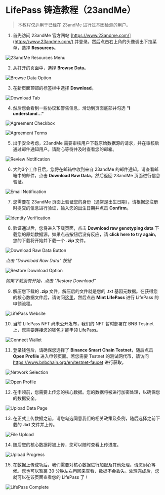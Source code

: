 # LifePass 铸造教程（23andMe）

> 本教程仅适用于已经在 23andMe 进行过基因检测的用户。
> 

1. 首先访问 23andMe 官方网站 [https://www.23andme.com/](https://www.23andme.com/) 并登录。然后点击右上角的头像调出下拉菜单，选择 **Resources**。

![23andMe Resources Menu](../imgs/tutorials/23andme/23andme-step-01.jpg)

2. 从打开的页面中，选择 **Browse Data**。

![Browse Data Option](../imgs/tutorials/23andme/23andme-step-02.jpg)

3. 在新页面顶部的标签栏中选择 **Download**。

![Download Tab](../imgs/tutorials/23andme/23andme-step-03.jpg)

4. 然后您会看到一些协议和警告信息，滑动到页面底部并勾选 **"I understand..."**

![Agreement Checkbox](../imgs/tutorials/23andme/23andme-step-04.jpg)

![Agreement Terms](../imgs/tutorials/23andme/23andme-step-05.jpg)

5. 出于安全考虑，23andMe 需要审核用户下载原始数据源的请求，并在审核后通过邮件通知用户。请耐心等待并及时查看您的邮箱。

![Review Notification](../imgs/tutorials/23andme/23andme-step-06.jpg)

6. 大约3个工作日后，您将在邮箱中收到来自 23andMe 的邮件通知。请查看邮箱中的邮件，点击 **Download Raw Data**，然后返回 23andMe 页面进行信息验证。

![Email Notification](../imgs/tutorials/23andme/23andme-step-07.png)

7. 您需要在 23andMe 页面上验证您的身份（通常是出生日期），请根据您注册时提交的信息进行验证，输入您的出生日期并点击 **Confirm**。

![Identity Verification](../imgs/tutorials/23andme/23andme-step-08.jpg)

8. 验证通过后，您将进入下载页面，点击 **Download raw genotyping data** 下载您的原始数据源。如果点击按钮后没有反应，请 **click here to try again**，您的下载将开始并下载一个 **.zip** 文件。

![Download Raw Data Button](../imgs/tutorials/23andme/23andme-step-09.jpg)

*点击 "Download Raw Data" 按钮*

![Restore Download Option](../imgs/tutorials/23andme/23andme-step-10.jpg)

*如果下载没有开始，点击 "Restore Download"*

9. 解压您下载的 **.zip** 文件，解压后的文件就是您的 .txt 基因元数据。在获得您的核心数据文件后，请访问[这里](https://pass.dlife.xyz/)，然后点击 **Mint LifePass** 进行 LifePass 的申领流程。

![LifePass Website](../imgs/tutorials/WeGene/wegene-step-05.png)

10. 当前 LifePass NFT 尚未公开发布，我们的 NFT 暂时部署在 BNB Testnet 上，您需要连接您的钱包才能申领 LifePass。

![Connect Wallet](../imgs/tutorials/WeGene/wegene-step-06.png)

11. 登录钱包后，请确保您选择了 **Binance Smart Chain Testnet**，随后点击 **Open Profile** 进入申领页面。若您需要 Testnet 的测试网代币，请访问 https://www.bnbchain.org/en/testnet-faucet 进行获取。

![Network Selection](../imgs/tutorials/WeGene/wegene-step-07.png)

![Open Profile](../imgs/tutorials/WeGene/wegene-step-08.png)

12. 在申领前，您需要上传您的核心数据。您的数据将被进行加密处理，以确保您的数据安全。

![Upload Data Page](../imgs/tutorials/WeGene/wegene-step-09.png)

13. 在正式上传数据之前，请您勾选同意我们的相关政策及条例，随后选择之前下载的 **.txt** 文件并上传。

![File Upload](../imgs/tutorials/WeGene/wegene-step-10.png)

14. 随后您的核心数据将被上传，您可以随时查看上传进度。

![Upload Progress](../imgs/tutorials/WeGene/wegene-step-11.png)

15. 在数据上传成功后，我们需要对核心数据进行加密及其他处理，请您耐心等候。您也可以暂离 30 分钟左右再回来查看，数据不会丢失。处理完成后，您就可以在该页面查看您的 LifePass 了！

![LifePass Complete](../imgs/tutorials/WeGene/wegene-step-12.png)
